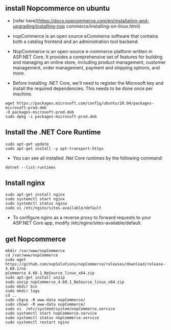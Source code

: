 install Nopcommerce on ubuntu
------------------------------
* [refer here](https://docs.nopcommerce.com/en/installation-and-upgrading/installing-nop
commerce/installing-on-linux.html)

* nopCommerce is an open source eCommerce software that contains both a catalog 
  frontend and an administration tool backend.
* NopCommerce is an open-source e-commerce platform written in ASP.NET Core. It provides
 a comprehensive set of features for building and managing an online store, including
 product management, customer management, order management, payment and shipping options,
 and more.
* Before installing .NET Core, we'll need to register the Microsoft key and install the
 required dependencies. This needs to be done once per machine.
```
wget https://packages.microsoft.com/config/ubuntu/20.04/packages-microsoft-prod.deb 
-O packages-microsoft-prod.deb
sudo dpkg -i packages-microsoft-prod.deb
```
Install the .NET Core Runtime
------------------------------
```
sudo apt-get update
sudo apt-get install -y apt-transport-https 
```
* You can see all installed .Net Core runtimes by the following command:
```
dotnet --list-runtimes
```
Install nginx
--------------
```
sudo apt-get install nginx
sudo systemctl start nginx
sudo systemctl status nginx
sudo vi /etc/nginx/sites-available/default
```
* To configure nginx as a reverse proxy to forward requests to your ASP.NET Core app, 
modify /etc/nginx/sites-available/default. 

get Nopcommerce
----------------
```
mkdir /var/www/nopCommerce
cd /var/www/nopCommerce
sudo wget https://github.com/nopSolutions/nopCommerce/releases/download/release-4.60.1/no
pCommerce_4.60.1_NoSource_linux_x64.zip
sudo apt-get install unzip
sudo unzip nopCommerce_4.60.1_NoSource_linux_x64.zip
sudo mkdir bin
sudo mkdir logs
cd ..
sudo chgrp -R www-data nopCommerce/
sudo chown -R www-data nopCommerce/
sudo vi  /etc/systemd/system/nopCommerce.service
sudo systemctl start nopCommerce.service
sudo systemctl status nopCommerce.service
sudo systemctl restart nginx
```
